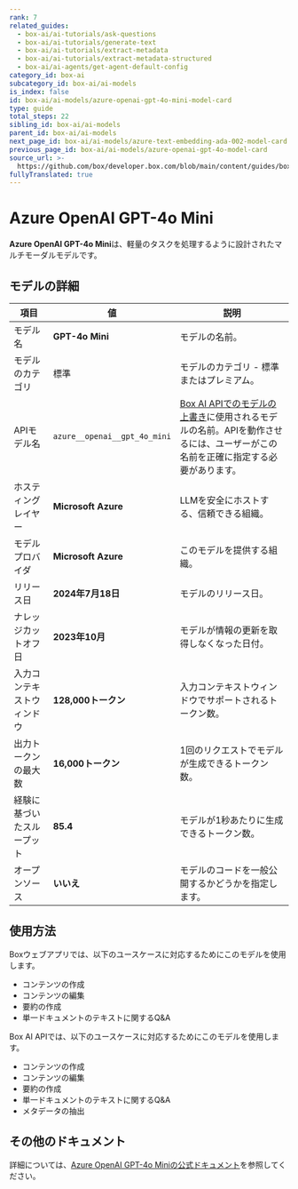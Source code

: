 ```yaml
---
rank: 7
related_guides:
  - box-ai/ai-tutorials/ask-questions
  - box-ai/ai-tutorials/generate-text
  - box-ai/ai-tutorials/extract-metadata
  - box-ai/ai-tutorials/extract-metadata-structured
  - box-ai/ai-agents/get-agent-default-config
category_id: box-ai
subcategory_id: box-ai/ai-models
is_index: false
id: box-ai/ai-models/azure-openai-gpt-4o-mini-model-card
type: guide
total_steps: 22
sibling_id: box-ai/ai-models
parent_id: box-ai/ai-models
next_page_id: box-ai/ai-models/azure-text-embedding-ada-002-model-card
previous_page_id: box-ai/ai-models/azure-openai-gpt-4o-model-card
source_url: >-
  https://github.com/box/developer.box.com/blob/main/content/guides/box-ai/ai-models/azure-openai-gpt-4o-mini-model-card.md
fullyTranslated: true
---
```

# Azure OpenAI GPT-4o Mini

**Azure OpenAI GPT-4o Mini**は、軽量のタスクを処理するように設計されたマルチモーダルモデルです。

## モデルの詳細

| 項目            | 値                            | 説明                                                                                 |
| ------------- | ---------------------------- | ---------------------------------------------------------------------------------- |
| モデル名          | **GPT-4o Mini**              | モデルの名前。                                                                            |
| モデルのカテゴリ      | 標準                           | モデルのカテゴリ - 標準またはプレミアム。                                                             |
| APIモデル名       | `azure__openai__gpt_4o_mini` | [Box AI APIでのモデルの上書き][overrides]に使用されるモデルの名前。APIを動作させるには、ユーザーがこの名前を正確に指定する必要があります。 |
| ホスティングレイヤー    | **Microsoft Azure**          | LLMを安全にホストする、信頼できる組織。                                                              |
| モデルプロバイダ      | **Microsoft Azure**          | このモデルを提供する組織。                                                                      |
| リリース日         | **2024年7月18日**               | モデルのリリース日。                                                                         |
| ナレッジカットオフ日    | **2023年10月**                 | モデルが情報の更新を取得しなくなった日付。                                                              |
| 入力コンテキストウィンドウ | **128,000トークン**              | 入力コンテキストウィンドウでサポートされるトークン数。                                                        |
| 出力トークンの最大数    | **16,000トークン**               | 1回のリクエストでモデルが生成できるトークン数。                                                           |
| 経験に基づいたスループット | **85.4**                     | モデルが1秒あたりに生成できるトークン数。                                                              |
| オープンソース       | **いいえ**                      | モデルのコードを一般公開するかどうかを指定します。                                                          |

## 使用方法

Boxウェブアプリでは、以下のユースケースに対応するためにこのモデルを使用します。

* コンテンツの作成
* コンテンツの編集
* 要約の作成
* 単一ドキュメントのテキストに関するQ&A

Box AI APIでは、以下のユースケースに対応するためにこのモデルを使用します。

* コンテンツの作成
* コンテンツの編集
* 要約の作成
* 単一ドキュメントのテキストに関するQ&A
* メタデータの抽出

## その他のドキュメント

詳細については、[Azure OpenAI GPT-4o Miniの公式ドキュメント][azure-ai-mini-4o-model]を参照してください。

[azure-ai-mini-4o-model]: https://learn.microsoft.com/en-us/azure/ai-services/openai/concepts/models?tabs=python-secure#gpt-4o-and-gpt-4-turbo

[overrides]: g://box-ai/ai-agents/ai-agent-overrides
